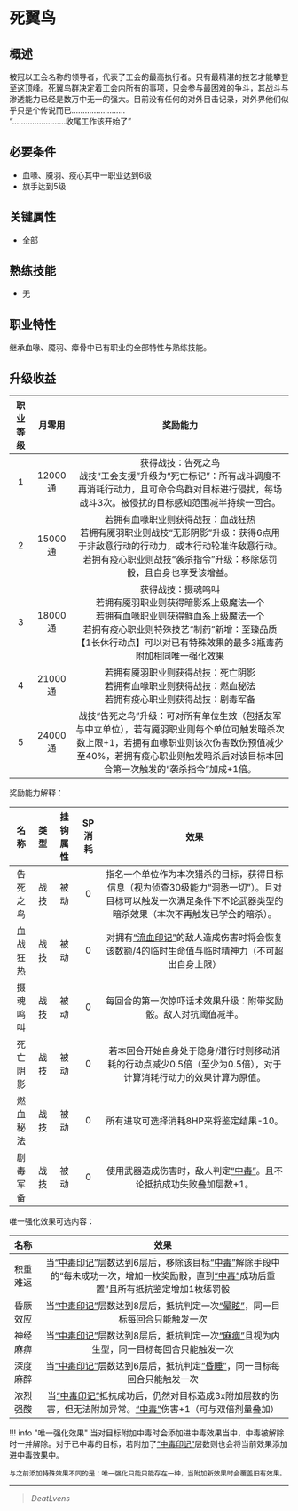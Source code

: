 # 死翼鸟

## 概述

被冠以工会名称的领导者，代表了工会的最高执行者。只有最精湛的技艺才能攀登至这顶峰。死翼鸟群决定着工会内所有的事项，只会参与最困难的争斗，其战斗与渗透能力已经是数万中无一的强大。目前没有任何的对外目击记录，对外界他们似乎只是个传说而已……………………<br>“……………………收尾工作该开始了”

## 必要条件

* 血喙、魇羽、疫心其中一职业达到6级
* 旗手达到5级

## 关键属性

* 全部

## 熟练技能

* 无
  
## 职业特性

继承血喙、魇羽、瘴骨中已有职业的全部特性与熟练技能。

## 升级收益

职业等级|月零用|奖励能力
:--:|:--:|:--:
1|12000通|获得战技：告死之鸟<br>战技“工会支援”升级为“死亡标记”：所有战斗调度不再消耗行动力，且可命令鸟群对目标进行侵扰，每场战斗3次。被侵扰的目标感知范围减半持续一回合。
2|15000通|若拥有血喙职业则获得战技：血战狂热<br>若拥有魇羽职业则战技“无形阴影”升级：获得6点用于非敌意行动的行动力，或本行动轮准许敌意行动。<br>若拥有疫心职业则战技“袭杀指令”升级：移除惩罚骰，且自身也享受该增益。
3|18000通|获得战技：摄魂鸣叫<br>若拥有魇羽职业则获得暗影系上级魔法一个<br>若拥有血喙职业则获得鲜血系上级魔法一个<br>若拥有疫心职业则特殊技艺“制药”新增：至臻品质【1长休行动点】可以对已有特殊效果的最多3瓶毒药附加相同唯一强化效果
4|21000通|若拥有魇羽职业则获得战技：死亡阴影<br>若拥有血喙职业则获得战技：燃血秘法<br>若拥有疫心职业则获得战技：剧毒军备
5|24000通|战技“告死之鸟”升级：可对所有单位生效（包括友军与中立单位），若有魇羽职业则每个单位可触发暗杀次数上限+1，若拥有血喙职业则该次伤害致伤预值减少至40%，若拥有疫心职业则触发暗杀后对该目标本回合第一次触发的“袭杀指令”加成+1倍。

奖励能力解释：

名称|类型|挂钩属性|SP消耗|效果
:--:|:--:|:--:|:--:|:--:
告死之鸟|战技|被动|0|指名一个单位作为本次猎杀的目标，获得目标信息（视为侦查30级能力“洞悉一切”）。且对目标可以触发一次满足条件下不论武器类型的暗杀效果（本次不再触发已学会的暗杀）。
血战狂热|战技|被动|0|对拥有<a href="../../../../status/mark/#流血印记" target="_blank">“流血印记”</a>的敌人造成伤害时将会恢复该数额/4的临时生命值与临时精神力（不可超出自身上限）
摄魂鸣叫|战技|被动|0|每回合的第一次惊吓话术效果升级：附带奖励骰。敌人对抗阈值减半。
死亡阴影|战技|被动|0|若本回合开始自身处于隐身/潜行时则移动消耗的行动点减少0.5倍（至少为0.5倍），对于计算消耗行动力的效果计算为原值。
燃血秘法|战技|被动|0|所有进攻可选择消耗8HP来将鉴定结果-10。
剧毒军备|战技|被动|0|使用武器造成伤害时，敌人判定<a href="../../../../status/normal/#中毒" target="_blank">“中毒”</a>。且不论抵抗成功失败叠加层数+1。

唯一强化效果可选内容：

名称|效果
:--:|:--:
积重难返|当<a href="../../../../status/mark/#中毒印记" target="_blank">“中毒印记”</a>层数达到6层后，移除该目标<a href="../../../../status/normal/#中毒" target="_blank">“中毒”</a>解除手段中的“每未成功一次，增加一枚奖励骰，直到<a href="../../../../status/normal/#中毒" target="_blank">“中毒”</a>成功后重置”且所有抵抗鉴定增加1枚惩罚骰
昏厥效应|当<a href="../../../../status/mark/#中毒印记" target="_blank">“中毒印记”</a>层数达到8层后，抵抗判定一次<a href="../../../../status/normal/#晕眩" target="_blank">“晕眩”</a>，同一目标每回合只能触发一次
神经麻痹|当<a href="../../../../status/mark/#中毒印记" target="_blank">“中毒印记”</a>层数达到8层后，抵抗判定一次<a href="../../../../status/normal/#麻痹" target="_blank">“麻痹”</a>且视为内生型，同一目标每回合只能触发一次
深度麻醉|当<a href="../../../../status/mark/#中毒印记" target="_blank">“中毒印记”</a>层数达到6层后，抵抗判定<a href="../../../../status/normal/#昏睡" target="_blank">“昏睡”</a>，同一目标每回合只能触发一次
浓烈强酸|当<a href="../../../../status/mark/#中毒印记" target="_blank">“中毒印记”</a>抵抗成功后，仍然对目标造成3x附加层数的伤害，但无法附加异常。<a href="../../../../status/normal/#中毒" target="_blank">“中毒”</a>伤害+1（可与双倍剂量叠加）

!!! info "唯一强化效果"
    当对目标附加中毒时会添加进中毒效果当中，中毒被解除时一并解除。对于已中毒的目标，若附加了<a href="../../../../status/mark/#中毒印记" target="_blank">“中毒印记”</a>层数则也会将当前效果添加进中毒效果中。

    与之前添加特殊效果不同的是：唯一强化只能只能存在一种，当附加新效果时会覆盖旧有效果。

---

> *DeatLvens*